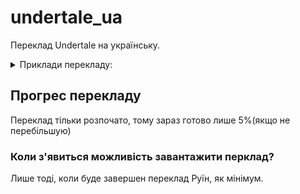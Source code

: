 # undertale_ua
Переклад Undertale на українську.


<details>
    <summary>Приклади перекладу:</summary>
    <img width="75%" alt="Screenshots translation" src="https://cdn.discordapp.com/attachments/749252384420790283/1009521514166620280/Screenshot_22.png">
    <img width="75%" alt="Screenshots translation" src="https://cdn.discordapp.com/attachments/749252384420790283/1009521008782360666/Screenshot_18.png">
    <img width="75%" alt="Screenshots translation" src="https://cdn.discordapp.com/attachments/749252384420790283/1009521009101119528/Screenshot_19.png">
    <img width="75%" alt="Screenshots translation" src="https://cdn.discordapp.com/attachments/749252384420790283/1009521008157401158/Screenshot_20.png">
    <img width="75%" alt="Screenshots translation" src="https://cdn.discordapp.com/attachments/749252384420790283/1009521008459395072/Screenshot_21.png">
    <img width="75%" alt="Screenshots translation" src="https://cdn.discordapp.com/attachments/749252384420790283/1010259405293486182/Screenshot_2022-08-19_20-48-02.png">
    <img width="75%" alt="Screenshots translation" src="https://cdn.discordapp.com/attachments/749252384420790283/1010259406010724402/Screenshot_2022-08-19_20-49-44.png">
</details>

## Прогрес перекладу

Переклад тільки розпочато, тому зараз готово лише 5%(якщо не перебільшую)

### Коли з'явиться можливість завантажити перклад?

Лише тоді, коли буде завершен переклад Руїн, як мінімум.
